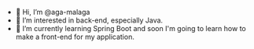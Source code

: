 - 👋 Hi, I’m @aga-malaga
- 👀 I’m interested in back-end, especially Java.
- 🌱 I’m currently learning Spring Boot and soon I'm going to learn how to make a front-end for my application.

<!---
aga-malaga/aga-malaga is a ✨ special ✨ repository because its `README.md` (this file) appears on your GitHub profile.
You can click the Preview link to take a look at your changes.
--->

